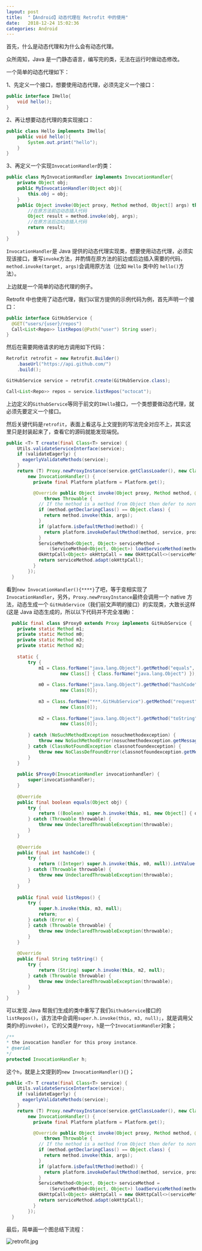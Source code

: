 ```yaml
---
layout: post
title:  "【Android】动态代理在 Retrofit 中的使用"
date:   2018-12-24 15:02:36
categories: Android
---
```


首先，什么是动态代理和为什么会有动态代理。

众所周知，Java 是一门静态语言，编写完的类，无法在运行时做动态修改。

一个简单的动态代理如下：

1、先定义一个接口，想要使用动态代理，必须先定义一个接口：

```java
public interface IHello{
    void hello();
}
```
2、再让想要动态代理的类实现接口：
```java
public class Hello implements IHello{
    public void hello(){
        System.out.print("hello");
    }
}
```
3、再定义一个实现`InvocationHandler`的类：
```java
public class MyInvocationHandler implements InvocationHandler{
    private Object obj;
    public MyInvocationHandler(Object obj){
        this.obj = obj;
    }
    public Object invoke(Object proxy, Method method, Object[] args) throws Throwable{
        //在原方法前边动态插入代码
        Object result = method.invoke(obj, args);
        //在原方法后边动态插入代码
        return result;
    }
}
```
`InvocationHandler`是 Java 提供的动态代理实现类，想要使用动态代理，必须实现该接口，重写`invoke`方法，并酌情在原方法的前边或后边插入需要的代码，`method.invoke(target, args)`会调用原方法（比如 `Hello` 类中的 `hello()`方法）。

上边就是一个简单的动态代理的例子。

Retrofit 中也使用了动态代理，我们以官方提供的示例代码为例，首先声明一个接口：

```java
public interface GitHubService {
  @GET("users/{user}/repos")
  Call<List<Repo>> listRepos(@Path("user") String user);
}
```

然后在需要网络请求的地方调用如下代码：

```java
Retrofit retrofit = new Retrofit.Builder()
    .baseUrl("https://api.github.com/")
    .build();

GitHubService service = retrofit.create(GitHubService.class);

Call<List<Repo>> repos = service.listRepos("octocat");
```

上边定义的`GithubService`等同于前文的`IHello`接口，一个类想要做动态代理，就必须先要定义一个接口。

然后关键代码是`retrofit`，表面上看这与上文提到的写法完全对应不上，其实这里只是封装起来了，查看它的源码就能发现端倪。

```java
public <T> T create(final Class<T> service) {
    Utils.validateServiceInterface(service);
    if (validateEagerly) {
      eagerlyValidateMethods(service);
    }
    return (T) Proxy.newProxyInstance(service.getClassLoader(), new Class<?>[] { service },
        new InvocationHandler() {
          private final Platform platform = Platform.get();

          @Override public Object invoke(Object proxy, Method method, @Nullable Object[] args)
              throws Throwable {
            // If the method is a method from Object then defer to normal invocation.
            if (method.getDeclaringClass() == Object.class) {
              return method.invoke(this, args);
            }
            if (platform.isDefaultMethod(method)) {
              return platform.invokeDefaultMethod(method, service, proxy, args);
            }
            ServiceMethod<Object, Object> serviceMethod =
                (ServiceMethod<Object, Object>) loadServiceMethod(method);
            OkHttpCall<Object> okHttpCall = new OkHttpCall<>(serviceMethod, args);
            return serviceMethod.adapt(okHttpCall);
          }
        });
  }
```

  看到`new InvocationHandler(){****}`了吧，等于变相实现了`InvocationHandler`，另外，`Proxy.newProxyInstance`最终会调用一个 native 方法，动态生成一个 `GitHubService`（我们前文声明的接口）的实现类，大致长这样(这是 Java 动态生成的，所以以下代码并不完全准确)：

```java
  public final class $Proxy0 extends Proxy implements GitHubService {  
    private static Method m1;  
    private static Method m0;  
    private static Method m3;  
    private static Method m2;  
  
    static {  
        try {  
            m1 = Class.forName("java.lang.Object").getMethod("equals",  
                    new Class[] { Class.forName("java.lang.Object") });  
  
            m0 = Class.forName("java.lang.Object").getMethod("hashCode",  
                    new Class[0]);  
  
            m3 = Class.forName("***.GitHubService").getMethod("request",  
                    new Class[0]);  
  
            m2 = Class.forName("java.lang.Object").getMethod("toString",  
                    new Class[0]);  
  
        } catch (NoSuchMethodException nosuchmethodexception) {  
            throw new NoSuchMethodError(nosuchmethodexception.getMessage());  
        } catch (ClassNotFoundException classnotfoundexception) {  
            throw new NoClassDefFoundError(classnotfoundexception.getMessage());  
        }  
    }
  
    public $Proxy0(InvocationHandler invocationhandler) {  
        super(invocationhandler);  
    }  
  
    @Override  
    public final boolean equals(Object obj) {  
        try {  
            return ((Boolean) super.h.invoke(this, m1, new Object[] { obj })) .booleanValue();  
        } catch (Throwable throwable) {  
            throw new UndeclaredThrowableException(throwable);  
        }  
    }  
  
    @Override  
    public final int hashCode() {  
        try {  
            return ((Integer) super.h.invoke(this, m0, null)).intValue();  
        } catch (Throwable throwable) {  
            throw new UndeclaredThrowableException(throwable);  
        }  
    }  
  
    public final void listRepos() {  
        try {  
            super.h.invoke(this, m3, null);  
            return;  
        } catch (Error e) {  
        } catch (Throwable throwable) {  
            throw new UndeclaredThrowableException(throwable);  
        }  
    }  
  
    @Override  
    public final String toString() {  
        try {  
            return (String) super.h.invoke(this, m2, null);  
        } catch (Throwable throwable) {  
            throw new UndeclaredThrowableException(throwable);  
        }  
    }  
} 
```
可以发现 Java 帮我们生成的类中重写了我们`GithubService`接口的`listRepos()`，该方法中会调用`super.h.invoke(this, m3, null);`，就是调用父类的`h`的`invoke()`，它的父类是`Proxy`，`h`是一个`InvocationHandler`对象；
```java
/**
* the invocation handler for this proxy instance.
* @serial
*/
protected InvocationHandler h;
```
这个`h`，就是上文提到的`new InvocationHandler(){}`；

```java
public <T> T create(final Class<T> service) {
    Utils.validateServiceInterface(service);
    if (validateEagerly) {
      eagerlyValidateMethods(service);
    }
    return (T) Proxy.newProxyInstance(service.getClassLoader(), new Class<?>[] { service },
        new InvocationHandler() {
          private final Platform platform = Platform.get();

          @Override public Object invoke(Object proxy, Method method, @Nullable Object[] args)
              throws Throwable {
            // If the method is a method from Object then defer to normal invocation.
            if (method.getDeclaringClass() == Object.class) {
              return method.invoke(this, args);
            }
            if (platform.isDefaultMethod(method)) {
              return platform.invokeDefaultMethod(method, service, proxy, args);
            }
            ServiceMethod<Object, Object> serviceMethod =
                (ServiceMethod<Object, Object>) loadServiceMethod(method);
            OkHttpCall<Object> okHttpCall = new OkHttpCall<>(serviceMethod, args);
            return serviceMethod.adapt(okHttpCall);
          }
        });
  }
```
最后，简单画一个图总结下流程：

![retrofit.jpg](https://upload-images.jianshu.io/upload_images/782269-fb29059f8e16d0fe.jpg?imageMogr2/auto-orient/strip%7CimageView2/2/w/1240)
